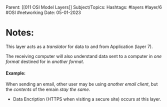 
Parent: [[011 OSI Model Layers]]
Subject/Topics: 
Hashtags: #layers #layer/6 #OSI #networking 
Date: 05-01-2023

# Notes:

This layer acts as a *translator* for data to and from Application (layer 7).

The receiving computer will also understand data sent to a computer in *one format* destined for in *another format*.

#### Example:

When sending an email, other user may be using *another email client*, but the *contents* of the emain *stay the same*.



- Data Encription (HTTPS when visiting a secure site) occurs at this layer.